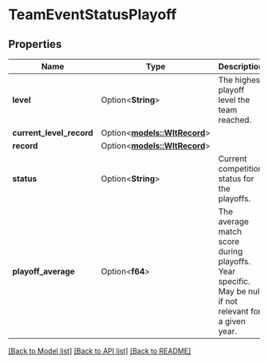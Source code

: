 # TeamEventStatusPlayoff

## Properties

Name | Type | Description | Notes
------------ | ------------- | ------------- | -------------
**level** | Option<**String**> | The highest playoff level the team reached. | [optional]
**current_level_record** | Option<[**models::WltRecord**](WLT_Record.md)> |  | [optional]
**record** | Option<[**models::WltRecord**](WLT_Record.md)> |  | [optional]
**status** | Option<**String**> | Current competition status for the playoffs. | [optional]
**playoff_average** | Option<**f64**> | The average match score during playoffs. Year specific. May be null if not relevant for a given year. | [optional]

[[Back to Model list]](../README.md#documentation-for-models) [[Back to API list]](../README.md#documentation-for-api-endpoints) [[Back to README]](../README.md)


